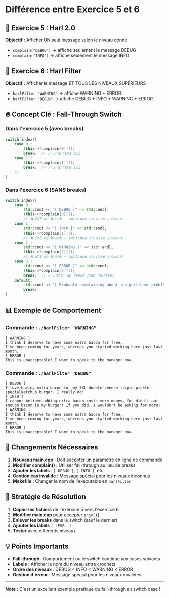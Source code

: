 # Différence entre Exercice 5 et 6

## 🎯 Exercice 5 : Harl 2.0
**Objectif :** Afficher UN seul message selon le niveau donné
- `complain("DEBUG")` → affiche seulement le message DEBUG
- `complain("INFO")` → affiche seulement le message INFO

## 🎯 Exercice 6 : Harl Filter
**Objectif :** Afficher le message ET TOUS LES NIVEAUX SUPÉRIEURS
- `harlFilter "WARNING"` → affiche WARNING + ERROR
- `harlFilter "DEBUG"` → affiche DEBUG + INFO + WARNING + ERROR

## 🔥 Concept Clé : Fall-Through Switch

### Dans l'exercice 5 (avec breaks)
```cpp
switch(index){
    case 0 :
        (this->*complain[0])();
        break;  // ✅ S'arrête ici
    case 1 : 
        (this->*complain[1])();
        break;  // ✅ S'arrête ici
    // ...
}
```

### Dans l'exercice 6 (SANS breaks)
```cpp
switch(index){
    case 0 :
        std::cout << "[ DEBUG ]" << std::endl;
        (this->*complain[0])();
        // ❌ PAS de break → continue au case suivant
    case 1 : 
        std::cout << "[ INFO ]" << std::endl;
        (this->*complain[1])();
        // ❌ PAS de break → continue au case suivant
    case 2 : 
        std::cout << "[ WARNING ]" << std::endl;
        (this->*complain[2])();
        // ❌ PAS de break → continue au case suivant
    case 3 :
        std::cout << "[ ERROR ]" << std::endl;
        (this->*complain[3])();
        break;  // ✅ Enfin un break pour arrêter
    default:
        std::cout << "[ Probably complaining about insignificant problems ]" << std::endl;
        break;
}
```

## 📊 Exemple de Comportement

### Commande : `./harlFilter "WARNING"`
```
[ WARNING ]
I think I deserve to have some extra bacon for free.
I've been coming for years, whereas you started working here just last month.
[ ERROR ]
This is unacceptable! I want to speak to the manager now.
```

### Commande : `./harlFilter "DEBUG"`
```
[ DEBUG ]
I love having extra bacon for my 7XL-double-cheese-triple-pickle-specialketchup burger. I really do!
[ INFO ]
I cannot believe adding extra bacon costs more money. You didn't put enough bacon in my burger! If you did, I wouldn't be asking for more!
[ WARNING ]
I think I deserve to have some extra bacon for free.
I've been coming for years, whereas you started working here just last month.
[ ERROR ]
This is unacceptable! I want to speak to the manager now.
```

## 🔧 Changements Nécessaires

1. **Nouveau main.cpp** : Doit accepter un paramètre en ligne de commande
2. **Modifier complain()** : Utiliser fall-through au lieu de breaks
3. **Ajouter les labels** : `[ DEBUG ]`, `[ INFO ]`, etc.
4. **Gestion cas invalide** : Message spécial pour les niveaux inconnus
5. **Makefile** : Changer le nom de l'exécutable en `harlFilter`

## 🚀 Stratégie de Résolution

1. **Copier les fichiers** de l'exercice 5 vers l'exercice 6
2. **Modifier main.cpp** pour accepter `argv[1]`
3. **Enlever les breaks** dans le switch (sauf le dernier)
4. **Ajouter les labels** `[ LEVEL ]`
5. **Tester** avec différents niveaux

## 💡 Points Importants

- **Fall-through** : Comportement où le switch continue aux cases suivants
- **Labels** : Afficher le nom du niveau entre crochets
- **Ordre des niveaux** : DEBUG < INFO < WARNING < ERROR
- **Gestion d'erreur** : Message spécial pour les niveaux invalides

---

**Note :** C'est un excellent exemple pratique du fall-through en switch case ! 